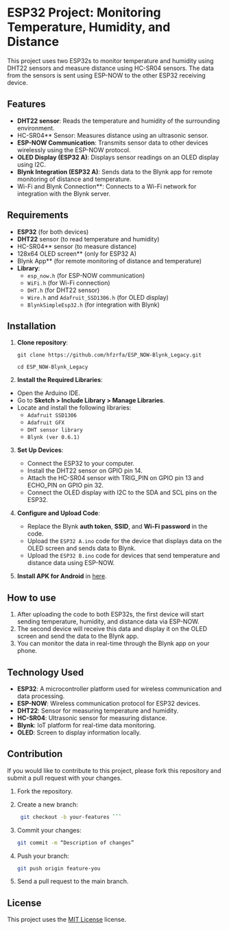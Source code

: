 
# ESP32 Project: Monitoring Temperature, Humidity, and Distance

This project uses two ESP32s to monitor temperature and humidity using DHT22 sensors and measure distance using HC-SR04 sensors. The data from the sensors is sent using ESP-NOW to the other ESP32 receiving device.

## Features

- **DHT22 sensor**: Reads the temperature and humidity of the surrounding environment.
- HC-SR04** Sensor: Measures distance using an ultrasonic sensor.
- **ESP-NOW Communication**: Transmits sensor data to other devices wirelessly using the ESP-NOW protocol.
- **OLED Display (ESP32 A)**: Displays sensor readings on an OLED display using I2C.
- **Blynk Integration (ESP32 A)**: Sends data to the Blynk app for remote monitoring of distance and temperature.
- Wi-Fi and Blynk Connection**: Connects to a Wi-Fi network for integration with the Blynk server.

## Requirements

- **ESP32** (for both devices)
- **DHT22** sensor (to read temperature and humidity)
- HC-SR04** sensor (to measure distance)
- 128x64 OLED screen** (only for ESP32 A)
- Blynk App** (for remote monitoring of distance and temperature)
- **Library**: 
  - `esp_now.h` (for ESP-NOW communication)
  - `WiFi.h` (for Wi-Fi connection)
  - `DHT.h` (for DHT22 sensor)
  - `Wire.h` and `Adafruit_SSD1306.h` (for OLED display)
  - `BlynkSimpleEsp32.h` (for integration with Blynk)

## Installation

1. **Clone repository**:
   ```
   git clone https://github.com/hfzrfa/ESP_NOW-Blynk_Legacy.git

   cd ESP_NOW-Blynk_Legacy
   ```
2.  **Install the Required Libraries**:
   - Open the Arduino IDE.
   - Go to **Sketch > Include Library > Manage Libraries**.
   - Locate and install the following libraries:
     - `Adafruit SSD1306`
     - `Adafruit GFX`
     - `DHT sensor library`
     - `Blynk (ver 0.6.1)`

3. **Set Up Devices**:
   - Connect the ESP32 to your computer.
   - Install the DHT22 sensor on GPIO pin 14.
   - Attach the HC-SR04 sensor with TRIG_PIN on GPIO pin 13 and ECHO_PIN on GPIO pin 32.
   - Connect the OLED display with I2C to the SDA and SCL pins on the ESP32.

4. **Configure and Upload Code**:
   - Replace the Blynk **auth token**, **SSID**, and **Wi-Fi password** in the code.
   - Upload the `ESP32 A.ino` code for the device that displays data on the OLED screen and sends data to Blynk.
   - Upload the `ESP32 B.ino` code for devices that send temperature and distance data using ESP-NOW.

5. **Install APK for Android** in [here](https://drive.google.com/file/d/1nrwVfLhIXAS69Yc0cLEQJbWF3kFcvQ-N/view?usp=sharing).

## How to use

1. After uploading the code to both ESP32s, the first device will start sending temperature, humidity, and distance data via ESP-NOW.
2. The second device will receive this data and display it on the OLED screen and send the data to the Blynk app.
3. You can monitor the data in real-time through the Blynk app on your phone.

## Technology Used

- **ESP32**: A microcontroller platform used for wireless communication and data processing.
- **ESP-NOW**: Wireless communication protocol for ESP32 devices.
- **DHT22**: Sensor for measuring temperature and humidity.
- **HC-SR04**: Ultrasonic sensor for measuring distance.
- **Blynk**: IoT platform for real-time data monitoring.
- **OLED**: Screen to display information locally.

## Contribution

If you would like to contribute to this project, please fork this repository and submit a pull request with your changes.

1. Fork the repository.
2. Create a new branch:
   
   ```bash
    git checkout -b your-features ```
   
4. Commit your changes:
   ```bash
   git commit -m “Description of changes”
   ```
5. Push your branch:
   ```bash
   git push origin feature-you
   ```
6. Send a pull request to the main branch.

## License

This project uses the [MIT License](LICENSE) license.
